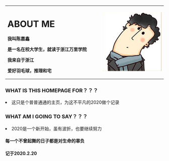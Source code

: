 <table border="0">
<tr>
<td width="60%">
<h1> ABOUT ME</h1>
  <p><b>我叫陈嘉鑫</b></p>
  <p><b>是一名在校大学生，就读于浙江万里学院</b></p>
<p><b>我来自于浙江</b></p>
  <p><b>爱好羽毛球，推理和宅</b></p>
</td>
  <td width="40%">
    <img src="/u=2887308286,3997673941&fm=26&gp=0.jpg" width="100%">    
    </td>
  </tr>
  </table>

###  WHAT IS THIS HOMEPAGE FOR？？？
<li>这只是个普普通通的主页，为这不平凡的2020做个记录</li>

###  WHAT AM I GOING TO SAY？？？
<li>  2020是一个新开始，虽有波折，也要继续努力</li>

####  每一个不曾起舞的日子都是对生命的辜负

#### 记于2020.2.20
